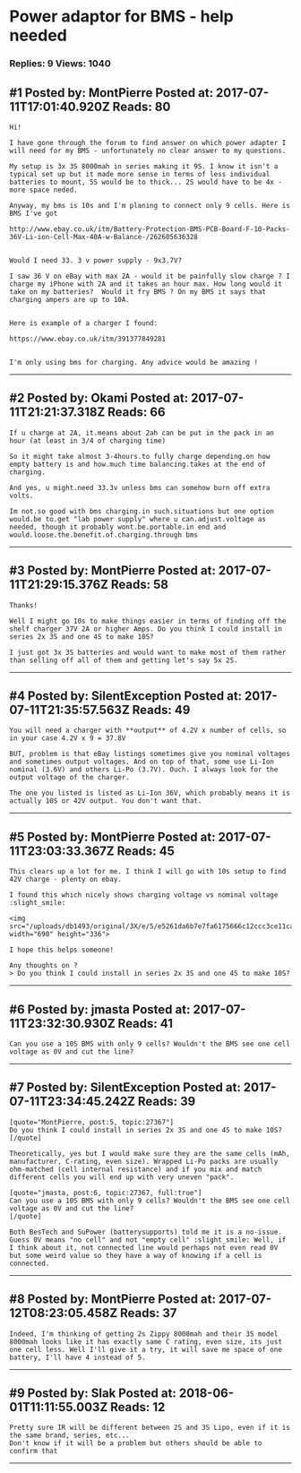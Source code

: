 # Power adaptor for BMS - help needed

### Replies: 9 Views: 1040

## \#1 Posted by: MontPierre Posted at: 2017-07-11T17:01:40.920Z Reads: 80

```
Hi!

I have gone through the forum to find answer on which power adapter I will need for my BMS - unfortunately no clear answer to my questions.

My setup is 3x 3S 8000mah in series making it 9S. I know it isn't a typical set up but it made more sense in terms of less individual batteries to mount, 5S would be to thick... 2S would have to be 4x - more space neded.

Anyway, my bms is 10s and I'm planing to connect only 9 cells. Here is BMS I've got 

http://www.ebay.co.uk/itm/Battery-Protection-BMS-PCB-Board-F-10-Packs-36V-Li-ion-Cell-Max-40A-w-Balance-/262605636328


Would I need 33. 3 v power supply - 9x3.7V? 

I saw 36 V on eBay with max 2A - would it be painfully slow charge ? I charge my iPhone with 2A and it takes an hour max. How long would it take on my batteries?  Would it fry BMS ? On my BMS it says that charging ampers are up to 10A.


Here is example of a charger I found:

https://www.ebay.co.uk/itm/391377849281 


I'm only using bms for charging. Any advice would be amazing !
```

---
## \#2 Posted by: Okami Posted at: 2017-07-11T21:21:37.318Z Reads: 66

```
If u charge at 2A, it.means about 2ah can be put in the pack in an hour (at least in 3/4 of charging time)

So it might take almost 3-4hours.to fully charge depending.on how empty battery is and how.much time balancing.takes at the end of charging.

And yes, u might.need 33.3v unless bms can somehow burn off extra volts.

Im not.so good with bms charging.in such.situations but one option would.be to.get "lab power supply" where u can.adjust.voltage as needed, though it probably wont.be.portable.in end and would.loose.the.benefit.of.charging.through bms
```

---
## \#3 Posted by: MontPierre Posted at: 2017-07-11T21:29:15.376Z Reads: 58

```
Thanks! 

Well I might go 10s to make things easier in terms of finding off the shelf charger 37V 2A or higher Amps. Do you think I could install in series 2x 3S and one 4S to make 10S? 

I just got 3x 3S batteries and would want to make most of them rather than selling off all of them and getting let's say 5x 2S.
```

---
## \#4 Posted by: SilentException Posted at: 2017-07-11T21:35:57.563Z Reads: 49

```
You will need a charger with **output** of 4.2V x number of cells, so in your case 4.2V x 9 = 37.8V

BUT, problem is that eBay listings sometimes give you nominal voltages and sometimes output voltages. And on top of that, some use Li-Ion nominal (3.6V) and others Li-Po (3.7V). Ouch. I always look for the output voltage of the charger.

The one you listed is listed as Li-Ion 36V, which probably means it is actually 10S or 42V output. You don't want that.
```

---
## \#5 Posted by: MontPierre Posted at: 2017-07-11T23:03:33.367Z Reads: 45

```
This clears up a lot for me. I think I will go with 10s setup to find 42V charge - plenty on ebay. 

I found this which nicely shows charging voltage vs nominal voltage :slight_smile:
 
<img src="/uploads/db1493/original/3X/e/5/e5261da6b7e7fa6175666c12ccc3ce11ca60813f.png" width="690" height="336">

I hope this helps someone! 

Any thoughts on ?
> Do you think I could install in series 2x 3S and one 4S to make 10S?
```

---
## \#6 Posted by: jmasta Posted at: 2017-07-11T23:32:30.930Z Reads: 41

```
Can you use a 10S BMS with only 9 cells? Wouldn't the BMS see one cell voltage as 0V and cut the line?
```

---
## \#7 Posted by: SilentException Posted at: 2017-07-11T23:34:45.242Z Reads: 39

```
[quote="MontPierre, post:5, topic:27367"]
Do you think I could install in series 2x 3S and one 4S to make 10S?
[/quote]

Theoretically, yes but I would make sure they are the same cells (mAh, manufacturer, C-rating, even size). Wrapped Li-Po packs are usually ohm-matched (cell internal resistance) and if you mix and match different cells you will end up with very uneven "pack".

[quote="jmasta, post:6, topic:27367, full:true"]
Can you use a 10S BMS with only 9 cells? Wouldn't the BMS see one cell voltage as 0V and cut the line?
[/quote]

Both BesTech and SuPower (batterysupports) told me it is a no-issue. Guess 0V means "no cell" and not "empty cell" :slight_smile: Well, if I think about it, not connected line would perhaps not even read 0V but some weird value so they have a way of knowing if a cell is connected.
```

---
## \#8 Posted by: MontPierre Posted at: 2017-07-12T08:23:05.458Z Reads: 37

```
Indeed, I'm thinking of getting 2s Zippy 8000mah and their 3S model 8000mah looks like it has exactly same C rating, even size, its just one cell less. Well I'll give it a try, it will save me space of one battery, I'll have 4 instead of 5.
```

---
## \#9 Posted by: Slak Posted at: 2018-06-01T11:11:55.003Z Reads: 12

```
Pretty sure IR will be different between 2S and 3S Lipo, even if it is the same brand, series, etc...
Don't know if it will be a problem but others should be able to confirm that
```

---
